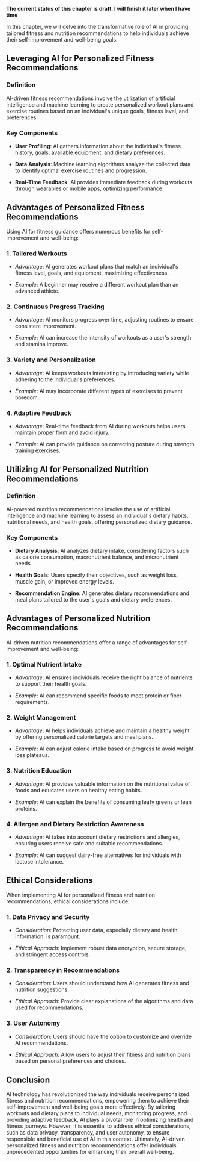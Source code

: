 **The current status of this chapter is draft. I will finish it later when I have time**

In this chapter, we will delve into the transformative role of AI in providing tailored fitness and nutrition recommendations to help individuals achieve their self-improvement and well-being goals.

Leveraging AI for Personalized Fitness Recommendations
------------------------------------------------------

### **Definition**

AI-driven fitness recommendations involve the utilization of artificial intelligence and machine learning to create personalized workout plans and exercise routines based on an individual's unique goals, fitness level, and preferences.

### **Key Components**

* **User Profiling**: AI gathers information about the individual's fitness history, goals, available equipment, and dietary preferences.

* **Data Analysis**: Machine learning algorithms analyze the collected data to identify optimal exercise routines and progression.

* **Real-Time Feedback**: AI provides immediate feedback during workouts through wearables or mobile apps, optimizing performance.

Advantages of Personalized Fitness Recommendations
--------------------------------------------------

Using AI for fitness guidance offers numerous benefits for self-improvement and well-being:

### 1. **Tailored Workouts**

* *Advantage*: AI generates workout plans that match an individual's fitness level, goals, and equipment, maximizing effectiveness.

* *Example*: A beginner may receive a different workout plan than an advanced athlete.

### 2. **Continuous Progress Tracking**

* *Advantage*: AI monitors progress over time, adjusting routines to ensure consistent improvement.

* *Example*: AI can increase the intensity of workouts as a user's strength and stamina improve.

### 3. **Variety and Personalization**

* *Advantage*: AI keeps workouts interesting by introducing variety while adhering to the individual's preferences.

* *Example*: AI may incorporate different types of exercises to prevent boredom.

### 4. **Adaptive Feedback**

* *Advantage*: Real-time feedback from AI during workouts helps users maintain proper form and avoid injury.

* *Example*: AI can provide guidance on correcting posture during strength training exercises.

Utilizing AI for Personalized Nutrition Recommendations
-------------------------------------------------------

### **Definition**

AI-powered nutrition recommendations involve the use of artificial intelligence and machine learning to assess an individual's dietary habits, nutritional needs, and health goals, offering personalized dietary guidance.

### **Key Components**

* **Dietary Analysis**: AI analyzes dietary intake, considering factors such as calorie consumption, macronutrient balance, and micronutrient needs.

* **Health Goals**: Users specify their objectives, such as weight loss, muscle gain, or improved energy levels.

* **Recommendation Engine**: AI generates dietary recommendations and meal plans tailored to the user's goals and dietary preferences.

Advantages of Personalized Nutrition Recommendations
----------------------------------------------------

AI-driven nutrition recommendations offer a range of advantages for self-improvement and well-being:

### 1. **Optimal Nutrient Intake**

* *Advantage*: AI ensures individuals receive the right balance of nutrients to support their health goals.

* *Example*: AI can recommend specific foods to meet protein or fiber requirements.

### 2. **Weight Management**

* *Advantage*: AI helps individuals achieve and maintain a healthy weight by offering personalized calorie targets and meal plans.

* *Example*: AI can adjust calorie intake based on progress to avoid weight loss plateaus.

### 3. **Nutrition Education**

* *Advantage*: AI provides valuable information on the nutritional value of foods and educates users on healthy eating habits.

* *Example*: AI can explain the benefits of consuming leafy greens or lean proteins.

### 4. **Allergen and Dietary Restriction Awareness**

* *Advantage*: AI takes into account dietary restrictions and allergies, ensuring users receive safe and suitable recommendations.

* *Example*: AI can suggest dairy-free alternatives for individuals with lactose intolerance.

Ethical Considerations
----------------------

When implementing AI for personalized fitness and nutrition recommendations, ethical considerations include:

### 1. **Data Privacy and Security**

* *Consideration*: Protecting user data, especially dietary and health information, is paramount.

* *Ethical Approach*: Implement robust data encryption, secure storage, and stringent access controls.

### 2. **Transparency in Recommendations**

* *Consideration*: Users should understand how AI generates fitness and nutrition suggestions.

* *Ethical Approach*: Provide clear explanations of the algorithms and data used for recommendations.

### 3. **User Autonomy**

* *Consideration*: Users should have the option to customize and override AI recommendations.

* *Ethical Approach*: Allow users to adjust their fitness and nutrition plans based on personal preferences and choices.

Conclusion
----------

AI technology has revolutionized the way individuals receive personalized fitness and nutrition recommendations, empowering them to achieve their self-improvement and well-being goals more effectively. By tailoring workouts and dietary plans to individual needs, monitoring progress, and providing adaptive feedback, AI plays a pivotal role in optimizing health and fitness journeys. However, it is essential to address ethical considerations, such as data privacy, transparency, and user autonomy, to ensure responsible and beneficial use of AI in this context. Ultimately, AI-driven personalized fitness and nutrition recommendations offer individuals unprecedented opportunities for enhancing their overall well-being.
